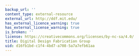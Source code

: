```yaml
---
backup_url: ''
content_type: external-resource
external_url: http://ddf.mit.edu/
has_external_licence_warning: true
has_external_license_warning: true
is_broken: ''
license: https://creativecommons.org/licenses/by-nc-sa/4.0/
title: Digital Design Fabrication Group
uid: d16fb1bd-c1f4-4bd7-a708-5a7a7efb61aa
---
```

